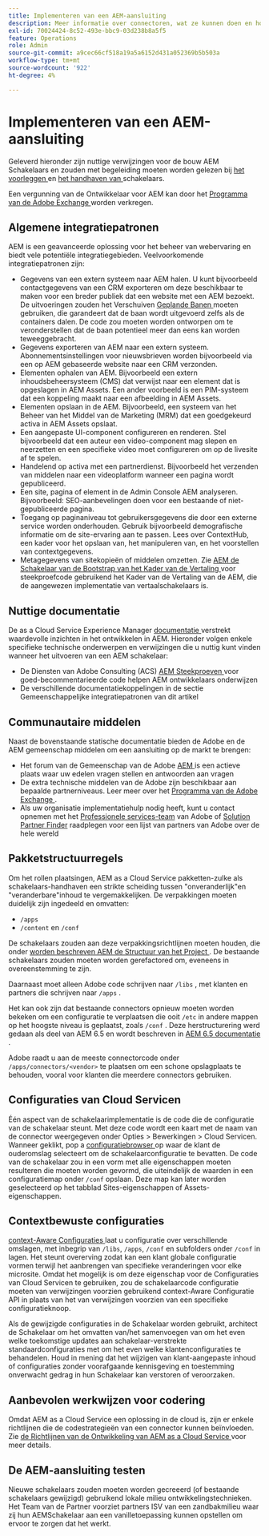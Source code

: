 ```yaml
---
title: Implementeren van een AEM-aansluiting
description: Meer informatie over connectoren, wat ze kunnen doen en hoe u deze waardevolle tools implementeert in Experience Manager.
exl-id: 70024424-8c52-493e-bbc9-03d238b8a5f5
feature: Operations
role: Admin
source-git-commit: a9cec66cf518a19a5a6152d431a052369b5b503a
workflow-type: tm+mt
source-wordcount: '922'
ht-degree: 4%

---
```



Implementeren van een AEM-aansluiting
=============================

Geleverd hieronder zijn nuttige verwijzingen voor de bouw AEM Schakelaars en zouden met begeleiding moeten worden gelezen bij [ het voorleggen ](submit.md) en [ het handhaven van ](maintain.md) schakelaars.

Een vergunning van de Ontwikkelaar voor AEM kan door het [ Programma van de Adobe Exchange ](https://partners.adobe.com/technologyprogram/experiencecloud.html) worden verkregen.

Algemene integratiepatronen
---------------------------

AEM is een geavanceerde oplossing voor het beheer van webervaring en biedt vele potentiële integratiegebieden. Veelvoorkomende integratiepatronen zijn:

* Gegevens van een extern systeem naar AEM halen. U kunt bijvoorbeeld contactgegevens van een CRM exporteren om deze beschikbaar te maken voor een breder publiek dat een website met een AEM bezoekt.  De uitvoeringen zouden het Verschuiven [ Geplande Banen ](https://sling.apache.org/documentation/bundles/apache-sling-eventing-and-job-handling.html#scheduled-jobs) moeten gebruiken, die garandeert dat de baan wordt uitgevoerd zelfs als de containers dalen. De code zou moeten worden ontworpen om te veronderstellen dat de baan potentieel meer dan eens kan worden teweeggebracht.
* Gegevens exporteren van AEM naar een extern systeem. Abonnementsinstellingen voor nieuwsbrieven worden bijvoorbeeld via een op AEM gebaseerde website naar een CRM verzonden.
* Elementen ophalen van AEM. Bijvoorbeeld een extern inhoudsbeheersysteem (CMS) dat verwijst naar een element dat is opgeslagen in AEM Assets. Een ander voorbeeld is een PIM-systeem dat een koppeling maakt naar een afbeelding in AEM Assets.
* Elementen opslaan in de AEM. Bijvoorbeeld, een systeem van het Beheer van het Middel van de Marketing (MRM) dat een goedgekeurd activa in AEM Assets opslaat.
* Een aangepaste UI-component configureren en renderen. Stel bijvoorbeeld dat een auteur een video-component mag slepen en neerzetten en een specifieke video moet configureren om op de livesite af te spelen.
* Handelend op activa met een partnerdienst. Bijvoorbeeld het verzenden van middelen naar een videoplatform wanneer een pagina wordt gepubliceerd.
* Een site, pagina of element in de Admin Console AEM analyseren. Bijvoorbeeld: SEO-aanbevelingen doen voor een bestaande of niet-gepubliceerde pagina.
* Toegang op paginaniveau tot gebruikersgegevens die door een externe service worden onderhouden. Gebruik bijvoorbeeld demografische informatie om de site-ervaring aan te passen. Lees over ContextHub, een kader voor het opslaan van, het manipuleren van, en het voorstellen van contextgegevens.
* Metagegevens van sitekopieën of middelen omzetten. Zie [ AEM de Schakelaar van de Bootstrap van het Kader van de Vertaling ](https://github.com/Adobe-Marketing-Cloud/aem-translation-framework-bootstrap-connector) voor steekproefcode gebruikend het Kader van de Vertaling van de AEM, die de aangewezen implementatie van vertaalschakelaars is.


Nuttige documentatie
--------------------

De as a Cloud Service Experience Manager [ documentatie ](../overview/introduction.md) verstrekt waardevolle inzichten in het ontwikkelen in AEM. Hieronder volgen enkele specifieke technische onderwerpen en verwijzingen die u nuttig kunt vinden wanneer het uitvoeren van een AEM schakelaar:

* De Diensten van Adobe Consulting (ACS) [ AEM Steekproeven ](https://adobe-consulting-services.github.io/acs-aem-samples/) voor goed-becommentarieerde code helpen AEM ontwikkelaars onderwijzen
* De verschillende documentatiekoppelingen in de sectie Gemeenschappelijke integratiepatronen van dit artikel

Communautaire middelen
--------------------

Naast de bovenstaande statische documentatie bieden de Adobe en de AEM gemeenschap middelen om een aansluiting op de markt te brengen:

* Het forum van de Gemeenschap van de Adobe [ AEM ](https://help-forums.adobe.com/content/adobeforums/en/experience-manager-forum/adobe-experience-manager.html) is een actieve plaats waar uw edelen vragen stellen en antwoorden aan vragen
* De extra technische middelen van de Adobe zijn beschikbaar aan bepaalde partnerniveaus. Leer meer over het [ Programma van de Adobe Exchange ](https://partners.adobe.com/technologyprogram/experiencecloud.html).
* Als uw organisatie implementatiehulp nodig heeft, kunt u contact opnemen met het [Professionele services-team](https://solutionpartners.adobe.com/s/directory) van Adobe of [Solution Partner Finder](https://solutionpartners.adobe.com/s/directory/) raadplegen voor een lijst van partners van Adobe over de hele wereld

Pakketstructuurregels
-----------------------

Om het rollen plaatsingen, AEM as a Cloud Service pakketten-zulke als schakelaars-handhaven een strikte scheiding tussen &quot;onveranderlijk&quot;en &quot;veranderbare&quot;inhoud te vergemakkelijken. De verpakkingen moeten duidelijk zijn ingedeeld en omvatten:

* `/apps`
* `/content` en `/conf`

De schakelaars zouden aan deze verpakkingsrichtlijnen moeten houden, die onder [ worden beschreven AEM de Structuur van het Project ](/help/implementing/developing/introduction/aem-project-content-package-structure.md). De bestaande schakelaars zouden moeten worden gerefactored om, eveneens in overeenstemming te zijn.

Daarnaast moet alleen Adobe code schrijven naar `/libs` , met klanten en partners die schrijven naar `/apps` .

Het kan ook zijn dat bestaande connectors opnieuw moeten worden bekeken om een configuratie te verplaatsen die ooit `/etc` in andere mappen op het hoogste niveau is geplaatst, zoals `/conf` . Deze herstructurering werd gedaan als deel van AEM 6.5 en wordt beschreven in [ AEM 6.5 documentatie ](https://experienceleague.adobe.com/nl/docs/experience-manager-65/content/implementing/deploying/restructuring/repository-restructuring).

Adobe raadt u aan de meeste connectorcode onder `/apps/connectors/<vendor>` te plaatsen om een schone opslagplaats te behouden, vooral voor klanten die meerdere connectors gebruiken.

Configuraties van Cloud Servicen
-----------------------------

Één aspect van de schakelaarimplementatie is de code die de configuratie van de schakelaar steunt. Met deze code wordt een kaart met de naam van de connector weergegeven onder Opties > Bewerkingen > Cloud Servicen. Wanneer geklikt, pop a [ configuratiebrowser ](/help/implementing/developing/introduction/configurations.md#using-configuration-browser) op waar de klant de ouderomslag selecteert om de schakelaarconfiguratie te bevatten. De code van de schakelaar zou in een vorm met alle eigenschappen moeten resulteren die moeten worden gevormd, die uiteindelijk de waarden in een configuratiemap onder `/conf` opslaan. Deze map kan later worden geselecteerd op het tabblad Sites-eigenschappen of Assets-eigenschappen.


Contextbewuste configuraties
-----------------------------

[ context-Aware Configuraties ](https://sling.apache.org/documentation/bundles/context-aware-configuration/context-aware-configuration.html) laat u configuratie over verschillende omslagen, met inbegrip van `/libs`, `/apps`, `/conf` en subfolders onder `/conf` in lagen. Het steunt overerving zodat kan een klant globale configuratie vormen terwijl het aanbrengen van specifieke veranderingen voor elke microsite. Omdat het mogelijk is om deze eigenschap voor de Configuraties van Cloud Servicen te gebruiken, zou de schakelaarcode configuratie moeten van verwijzingen voorzien gebruikend context-Aware Configuratie API in plaats van het van verwijzingen voorzien van een specifieke configuratieknoop.

Als de gewijzigde configuraties in de Schakelaar worden gebruikt, architect de Schakelaar om het omvatten van/het samenvoegen van om het even welke toekomstige updates aan schakelaar-verstrekte standaardconfiguraties met om het even welke klantenconfiguraties te behandelen. Houd in mening dat het wijzigen van klant-aangepaste inhoud of configuraties zonder voorafgaande kennisgeving en toestemming onverwacht gedrag in hun Schakelaar kan verstoren of veroorzaken.

Aanbevolen werkwijzen voor codering
----------------------

Omdat AEM as a Cloud Service een oplossing in de cloud is, zijn er enkele richtlijnen die de codestrategieën van een connector kunnen beïnvloeden. Zie [ de Richtlijnen van de Ontwikkeling van AEM as a Cloud Service ](/help/implementing/developing/introduction/development-guidelines.md) voor meer details.

De AEM-aansluiting testen
-------------------------

Nieuwe schakelaars zouden moeten worden gecreeerd (of bestaande schakelaars gewijzigd) gebruikend lokale milieu ontwikkelingstechnieken. Het Team van de Partner voorziet partners ISV van een zandbakmilieu waar zij hun AEMSchakelaar aan een vanilletoepassing kunnen opstellen om ervoor te zorgen dat het werkt.
